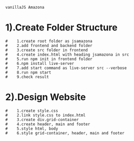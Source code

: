     vanillaJS Amazona

#   1).Create Folder Structure
    #    1.create root folder as jsamazona
    #    2.add frontend and backend folder
    #    3.create src folder in frontend
    #    4.create index.html with heading jsamazona in src
    #    5.run npm init in frontend folder
    #    6.npm install live-server
    #    7.add start command as live-server src --verbose
    #    8.run npm start
    #    9.check result

#   2).Design Website
    #    1.create style.css
    #    2.link style.css to index.html
    #    3.create div.grid-container
    #    4.create header, main and footer
    #    5.style html, body
    #    6.style grid-container, header, main and footer
